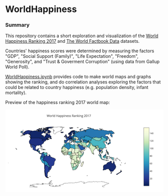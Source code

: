 # WorldHappiness

### Summary
This repository contains a short exploration and visualization of the [World Happiness Ranking 2017](https://www.kaggle.com/unsdsn/world-happiness) and [The World Factbook Data](https://www.kaggle.com/fernandol/countries-of-the-world) datasets. 

Countries' happiness scores were determined by measuring the factors "GDP", "Social Support (Family)", "Life Expectation", "Freedom", "Generosity", and "Trust & Goverment Corruption" (using data from Gallup World Poll). 

[WorldHappiness.ipynb](https://github.com/marjoleinspronk/WorldHappiness/blob/master/WorldHappiness.ipynb) provides code to make world maps and graphs showing the ranking, and do correlation analyses exploring the factors that could be related to country happiness (e.g. population density, infant mortality).  

Preview of the happiness ranking 2017 world map:

![World Happiness ranking 2017](images/HappyRankingMap2017.png)

